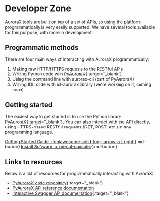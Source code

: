 # Developer Zone

AuroraX tools are built on top of a set of APIs, so using the platform programmatically is very easily supported. We have several tools available for this purpose, with more in development. 

## Programmatic methods

There are four main ways of interacting with AuroraX programmatically:

1. Making raw HTTP/HTTPS requests to the RESTful APIs
2. Writing Python code with [PyAuroraX](https://github.com/aurorax-space/pyaurorax){:target="_blank"}
3. Using the command line with aurorax-cli (part of PyAuroraX)
4. Writing IDL code with idl-aurorax library (we're working on it, coming soon)

## Getting started

The easiest way to get started is to use the Python library [PyAuroraX](https://github.com/aurorax-space/pyaurorax){:target="_blank"}. You can also interact with the API directly, using HTTPS-based RESTful requests (GET, POST, etc.) in any programming language.

[Getting Started Guide&nbsp;&nbsp;:fontawesome-solid-long-arrow-alt-right:](/getting_started/interacting_programmatically/){.md-button}
[Install Software&nbsp;&nbsp;:material-console:](/code/installation/){.md-button}

## Links to resources

Below is a list of resources for programmatically interacting with AuroraX:

- [PyAuroraX code repository](https://github.com/aurorax-space/pyaurorax){:target="_blank"}
- [PyAuroraX API reference documentation](/code/pyaurorax_api_reference/pyaurorax/)
- [Interactive Swagger API documentation](https://api.aurorax.space){:target="_blank"}
